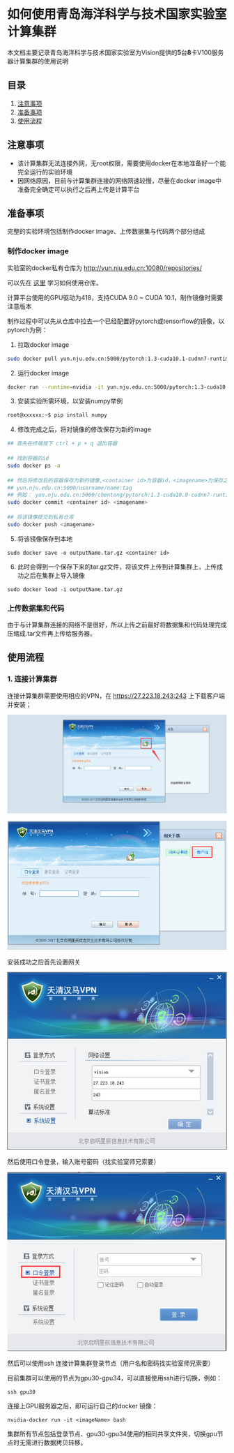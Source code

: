 # 如何使用青岛海洋科学与技术国家实验室计算集群

本文档主要记录青岛海洋科学与技术国家实验室为Vision提供的**5**台**8**卡V100服务器计算集群的使用说明

## 目录

1. [注意事项](#注意事项)
2. [准备事项](#准备事项)
3. [使用流程](#使用流程)

## 注意事项

- 该计算集群无法连接外网，无root权限，需要使用docker在本地准备好一个能完全运行的实验环境
- 因网络原因，目前与计算集群连接的网络网速较慢，尽量在docker image中准备完全确定可以执行之后再上传是计算平台

## 准备事项

完整的实验环境包括制作docker image、上传数据集与代码两个部分组成

### 制作docker image

实验室的docker私有仓库为 http://yun.nju.edu.cn:10080/repositories/ 

可以先在 [这里](https://github.com/xulzee/vision/blob/master/docker-registry.md#%E5%A6%82%E4%BD%95%E4%BD%BF%E7%94%A8private-registry) 学习如何使用仓库。

计算平台使用的GPU驱动为418，支持CUDA 9.0 ~ CUDA 10.1，制作镜像时需要注意版本

制作过程中可以先从仓库中拉去一个已经配置好pytorch或tensorflow的镜像，以pytorch为例：

1. 拉取docker image

```bash
sudo docker pull yun.nju.edu.cn:5000/pytorch:1.3-cuda10.1-cudnn7-runtime
```

2. 运行docker image

```bash
docker run --runtime=nvidia -it yun.nju.edu.cn:5000/pytorch:1.3-cuda10.1-cudnn7-runtime bash
```

3. 安装实验所需环境，以安装numpy举例

```bash
root@xxxxxx:~$ pip install numpy
```

4. 修改完成之后，将对镜像的修改保存为新的image

```bash
## 首先在终端按下 ctrl + p + q 退出容器

## 找到容器的id
sudo docker ps -a

## 然后将修改后的容器保存为新的镜像,<container id>为容器id，<imagename>为保存之后的镜像名，命名规则为
## yun.nju.edu.cn:5000/username/name:tag
## 例如： yun.nju.edu.cn:5000/chentong/pytorch:1.3-cuda10.0-cudnn7-runtime-dali
sudo docker commit <container id> <imagename>

## 将该镜像提交到私有仓库
sudo docker push <imagename>
```

5. 将该镜像保存到本地

```
sudo docker save -o outputName.tar.gz <container id>
```

6. 此时会得到一个保存下来的tar.gz文件，将该文件上传到计算集群上，上传成功之后在集群上导入镜像

```
sudo docker load -i outputName.tar.gz
```

### 上传数据集和代码

由于与计算集群连接的网络不是很好，所以上传之前最好将数据集和代码处理完成压缩成.tar文件再上传给服务器。

## 使用流程

### 1. 连接计算集群

连接计算集群需要使用相应的VPN，在 https://27.223.18.243:243 上下载客户端并安装；

![](./asset/vpn_install_1.png)

![](./asset/vpn_install_2.png)

安装成功之后首先设置网关

![](./asset/vpn_install_3.png)

然后使用口令登录，输入账号密码（找实验室师兄索要）

![](./asset/vpn_install_4.png)

然后可以使用ssh 连接计算集群登录节点（用户名和密码找实验室师兄索要）

目前集群可以使用的节点为gpu30-gpu34，可以直接使用ssh进行切换，例如：

```
ssh gpu30
```

连接上GPU服务器之后，即可运行自己的docker 镜像：

```
nvidia-docker run -it <imageName> bash
```

集群所有节点包括登录节点、gpu30-gpu34使用的相同共享文件夹，切换gpu节点时无需进行数据拷贝转移。